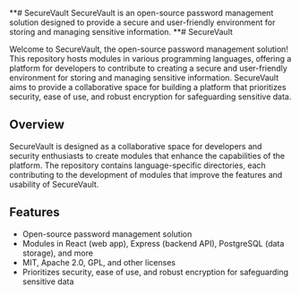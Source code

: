 **# SecureVault
SecureVault is an open-source password management solution designed to provide a secure and user-friendly environment for storing and managing sensitive information. 
**# SecureVault

Welcome to SecureVault, the open-source password management solution! This repository hosts modules in various programming languages, offering a platform for developers to contribute to creating a secure and user-friendly environment for storing and managing sensitive information. SecureVault aims to provide a collaborative space for building a platform that prioritizes security, ease of use, and robust encryption for safeguarding sensitive data.

## Overview

SecureVault is designed as a collaborative space for developers and security enthusiasts to create modules that enhance the capabilities of the platform. The repository contains language-specific directories, each contributing to the development of modules that improve the features and usability of SecureVault.

## Features

- Open-source password management solution
- Modules in React (web app), Express (backend API), PostgreSQL (data storage), and more
- MIT, Apache 2.0, GPL, and other licenses
- Prioritizes security, ease of use, and robust encryption for safeguarding sensitive data
